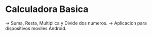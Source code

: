 # Calculadora Basica
-> Suma, Resta, Multiplica y Divide dos numeros.
-> Aplicacion para dispositivos moviles Android.
